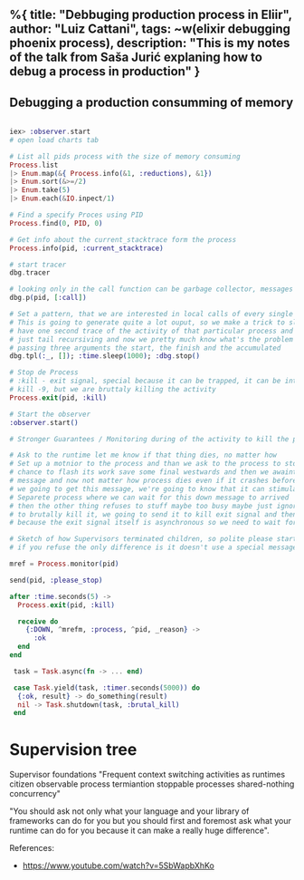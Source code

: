 %{
  title: "Debbuging production process in Eliir",
  author: "Luiz Cattani",
  tags: ~w(elixir debugging phoenix process),
  description: "This is my notes of the talk from Saša Jurić explaning how to debug a process in production"
}
---

## Debugging a production consumming of memory

```elixir
 
iex> :observer.start 
# open load charts tab
```

```elixir
# List all pids process with the size of memory consuming
Process.list 
|> Enum.map(&{ Process.info(&1, :reductions), &1})
|> Enum.sort(&>=/2)
|> Enum.take(5) 
|> Enum.each(&IO.inpect/1)

# Find a specify Proces using PID 
Process.find(0, PID, 0)

# Get info about the current_stacktrace form the process
Process.info(pid, :current_stacktrace)

# start tracer
dbg.tracer

# looking only in the call function can be garbage collector, messages been sent etc.
dbg.p(pid, [:call]) 

# Set a pattern, that we are interested in local calls of every single functions of module
# This is going to generate quite a lot ouput, so we make a trick to sleep 1 second and stop the thing.
# have one second trace of the activity of that particular process and we can tell that is 
# just tail recursiving and now we pretty much know what's the problem
# passing three arguments the start, the finish and the accumulated
dbg.tpl(:_, []); :time.sleep(1000); :dbg.stop()

# Stop de Process
# :kill - exit signal, special because it can be trapped, it can be intercepted it's kind of like
# kill -9, but we are bruttaly killing the activity
Process.exit(pid, :kill)
```

```elixir
# Start the observer
:observer.start()
```

```elixir
# Stronger Guarantees / Monitoring during of the activity to kill the process

# Ask to the runtime let me know if that thing dies, no matter how
# Set up a motnior to the process and than we ask to the process to stop politely and now it has a 
# chance to flash its work save some final westwards and then we awainting for the corresponding
# message and now not matter how process dies even if it crashes before my request reachest it 
# we going to get this message, we're going to know that it can stimulate it
# Separete process where we can wait for this down message to arrived  for some time if it doesn't 
# then the other thing refuses to stuff maybe too busy maybe just ignoring our request and we going
# to brutally kill it, we going to send it to kill exit signal and then we waitint again for the down
# because the exit signal itself is asynchronous so we need to wait for the down message, but now we # pretty sure that it's going to happen because it's a brutal termination

# Sketch of how Supervisors terminated children, so polite please start followed by a brutally die
# if you refuse the only difference is it doesn't use a special message it uses an exit signal which is not kill, kind of the core idea.

mref = Process.monitor(pid)

send(pid, :please_stop)

after :time.seconds(5) ->
  Process.exit(pid, :kill)

  receive do
    {:DOWN, ^mrefm, :process, ^pid, _reason} ->
      :ok
  end
end
```

```elixir
 task = Task.async(fn -> ... end)

 case Task.yield(task, :timer.seconds(5000)) do
  {:ok, result} -> do_something(result)
  nil -> Task.shutdown(task, :brutal_kill)
 end
```


# Supervision tree

Supervisor foundations
"Frequent context switching activities as runtimes citizen observable process termiantion
stoppable processes shared-nothing concurrency"


"You should ask not only what your language and your library of frameworks can do for you
but you should first and foremost ask what your runtime can do for you because it can make a really huge difference".

References: 
- https://www.youtube.com/watch?v=5SbWapbXhKo
